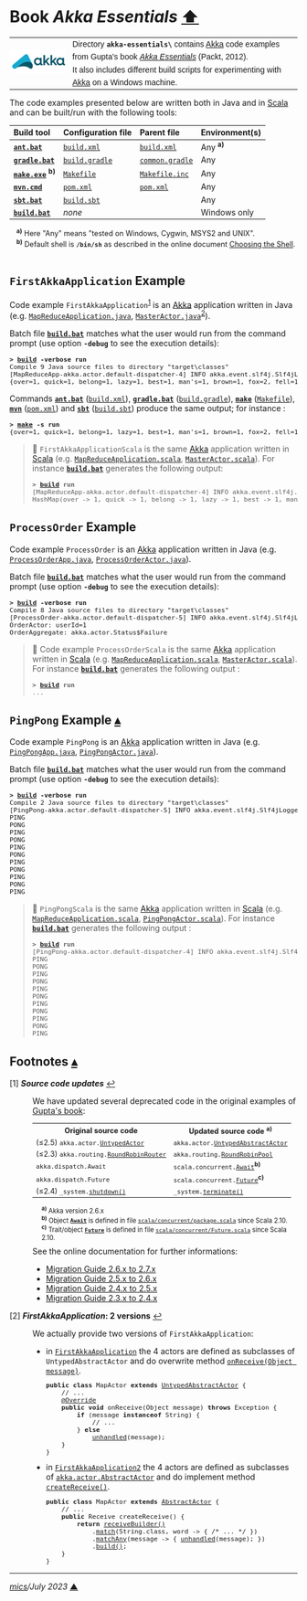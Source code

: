 # <span id="top">Book <i>Akka Essentials</i></span> <span style="size:30%;"><a href="../README.md">⬆</a></span>

<table style="font-family:Helvetica,Arial;line-height:1.6;">
  <tr>
  <td style="border:0;padding:0 10px 0 0;min-width:100px;"><a href="https://akka.io/"><img style="border:0;" src="../docs/images/akka.svg" width="100" alt="Akka project"/></a></td>
  <td style="border:0;padding:0;vertical-align:text-top;">Directory <strong><code>akka-essentials\</code></strong> contains <a href="https://akka.io/" rel="external">Akka</a> code examples from Gupta's book <a href="https://www.packtpub.com/product/akka-essentials/9781849518284" rel="external"><i>Akka Essentials</i></a> (Packt, 2012).<br/>It also includes different build scripts for experimenting with <a href="https://akka.io/" rel="external">Akka</a> on a Windows machine.
  </td>
  </tr>
</table>

The code examples presented below are written both in Java and in [Scala] and can be built/run with the following tools:

| Build&nbsp;tool | Configuration file | Parent&nbsp;file | Environment(s) |
|:----------------|:-------------------|:-----------------|:---------------|
| [**`ant.bat`**][apache_ant_cli] | [`build.xml`](./Chapter02/FirstAkkaApplication/build.xml)| [`build.xml`](./build.xml) | Any <sup><b>a)</b></sup> |
| [**`gradle.bat`**][gradle_cli] | [`build.gradle`](./Chapter02/FirstAkkaApplication/build.gradle) | [`common.gradle`](./common.gradle) | Any |
| [**`make.exe`**][make_cli] <sup><b>b)</b></sup> | [`Makefile`](./Chapter02/FirstAkkaApplication/Makefile) | [`Makefile.inc`](./Makefile.inc) | Any |
| [**`mvn.cmd`**][apache_maven_cli] | [`pom.xml`](./Chapter02/FirstAkkaApplication/pom.xml) | [`pom.xml`](./pom.xml) | Any |
| [**`sbt.bat`**][sbt_cli] | [`build.sbt`](./Chapter02/FirstAkkaApplication/build.sbt) | &nbsp;        | Any |
| [**`build.bat`**](./Chapter02/FirstAkkaApplication/build.bat) | *none*             |  &nbsp;        | Windows only |
<div style="font-size:90%;padding-left:12px;">
<sup><b>a)</b></sup> Here "Any" means "tested on Windows, Cygwin, MSYS2 and UNIX".<br/><sup><b>b)</b></sup> Default shell is <code><b>/bin/sh</b></code> as described in the online document <a href="https://www.gnu.org/software/make/manual/html_node/Choosing-the-Shell.html">Choosing the Shell</a>.<br/>
&nbsp; 
</div>

## <span id="first_scala">`FirstAkkaApplication` Example</span>

Code example `FirstAkkaApplication`<sup id="anchor_01">[1](#footnote_01)</sup> is an [Akka] application written in Java (e.g. [`MapReduceApplication.java`](./Chapter02/FirstAkkaApplication/src/main/java/akka/first/app/mapreduce/MapReduceApplication.java), [`MasterActor.java`](./Chapter02/FirstAkkaApplication/src/main/java/akka/first/app/mapreduce/actors/MasterActor.java)<sup id="anchor_02">[2](#footnote_02)</sup>).

Batch file [**`build.bat`**](./Chapter02/FirstAkkaApplication/build.bat) matches what the user would run from the command prompt (use option **`-debug`** to see the execution details):

<pre style="font-size:80%;">
<b>&gt; <a href="./Chapter02/FirstAkkaApplication/build.bat">build</a> -verbose run</b>
Compile 9 Java source files to directory "target\classes"
[MapReduceApp-akka.actor.default-dispatcher-4] INFO akka.event.slf4j.Slf4jLogger - Slf4jLogger started
{over=1, quick=1, belong=1, lazy=1, best=1, man's=1, brown=1, fox=2, fell=1, tried=1, same=1, friend=1, family=1, dog=4, jump=1}
</pre>

Commands [**`ant.bat`**][apache_ant_cli] ([`build.xml`](./Chapter02/FirstAkkaApplication/build.xml)), [**`gradle.bat`**][gradle_cli] ([`build.gradle`](./Chapter02/FirstAkkaApplication/build.gradle)), [**`make`**][make_cli] ([`Makefile`](./Chapter02/FirstAkkaApplication/Makefile)), [**`mvn`**][apache_maven_cli] ([`pom.xml`](./Chapter02/FirstAkkaApplication/pom.xml)) and [**`sbt`**][sbt_cli] ([`build.sbt`](./Chapter02/FirstAkkaApplication/build.sbt)) produce the same output; for instance :

<pre style="font-size:80%;">
<b>&gt; <a href="https://www.gnu.org/software/make/manual/html_node/Running.html">make</a> -s run</b>
{over=1, quick=1, belong=1, lazy=1, best=1, man's=1, brown=1, fox=2, fell=1, tried=1, same=1, friend=1, family=1, dog=4, jump=1}
</pre>

> **:mag_right:** `FirstAkkaApplicationScala` is the same [Akka] application written in [Scala] (e.g. [`MapReduceApplication.scala`](./Chapter02/FirstAkkaApplicationScala/src/main/scala/akka/first/app/mapreduce/MapReduceApplication.scala), [`MasterActor.scala`](./Chapter02/FirstAkkaApplicationScala/src/main/scala/akka/first/app/mapreduce/actors/MasterActor.scala)). For instance [**`build.bat`**](./Chapter02/FirstAkkaApplicationScala/build.bat) generates the following output:
> &nbsp;
> <pre style="font-size:80%;">
> <b>&gt; <a href="./Chapter02/FirstAkkaAppicationScala/build.bat">build</a> run</b>
> [MapReduceApp-akka.actor.default-dispatcher-4] INFO akka.event.slf4j.Slf4jLogger - Slf4jLogger started
> HashMap(over -> 1, quick -> 1, belong -> 1, lazy -> 1, best -> 1, man's -> 1, brown -> 1, fox -> 2, fell -> 1, tried -> 1, same -> 1, friend -> 1, family -> 1, dog -> 4, jump -> 1)
> </pre>

## <span id="process_order">`ProcessOrder` Example</span>

Code example `ProcessOrder` is an [Akka] application written in Java (e.g. [`ProcessOrderApp.java`](./Chapter03/ProcessOrder/src/main/java/ProcessOrderApp.java), [`ProcessOrderActor.java`](./Chapter03/ProcessOrder/src/main/java/actors/ProcessOrderActor.java)).

Batch file [**`build.bat`**](./Chapter03/ProcessOrder/build.bat) matches what the user would run from the command prompt (use option **`-debug`** to see the execution details):

<pre style="font-size:80%;">
<b>&gt; <a href="./Chapter03/ProcessOrder/build.bat">build</a> -verbose run</b>
Compile 8 Java source files to directory "target\classes"
[ProcessOrder-akka.actor.default-dispatcher-5] INFO akka.event.slf4j.Slf4jLogger - Slf4jLogger started
OrderActor: userId=1
OrderAggregate: akka.actor.Status$Failure
</pre>

> **:mag_right:** Code example `ProcessOrderScala` is the same [Akka] application written in [Scala] (e.g. [`MapReduceApplication.scala`](./Chapter03/ProcessOrderScala/src/main/scala/akka/first/app/mapreduce/MapReduceApplication.scala), [`MasterActor.scala`](./Chapter03/ProcessOrderScala/src/main/scala/akka/first/app/mapreduce/actors/MasterActor.scala)). For instance [**`build.bat`**](./Chapter03/ProcessOrderScala/build.bat) generates the following output :
> &nbsp;
> <pre style="font-size:80%;">
> <b>&gt; <a href="./Chapter03/ProcessOrderScala/build.bat">build</a> run</b>
> ...
> </pre>

## <span id="ping_pong">`PingPong` Example</span> [**&#x25B4;**](#top)

Code example `PingPong` is an [Akka] application written in Java (e.g. [`PingPongApp.java`](./Chapter03/PingPong/src/main/java/PingPongApp.java), [`PingPongActor.java`](./Chapter03/PingPong/src/main/java/PingPongActor.java)).

Batch file [**`build.bat`**](./Chapter03/PingPong/build.bat) matches what the user would run from the command prompt (use option **`-debug`** to see the execution details):

<pre style="font-size:80%;">
<b>&gt; <a href="./Chapter03/PingPong/build.bat">build</a> -verbose run</b>
Compile 2 Java source files to directory "target\classes"
[PingPong-akka.actor.default-dispatcher-5] INFO akka.event.slf4j.Slf4jLogger - Slf4jLogger started
PING
PONG
PING
PONG
PING
PONG
PING
PONG
PING
PONG
PING
</pre>

> **:mag_right:** `PingPongScala` is the same [Akka] application written in [Scala] (e.g. [`MapReduceApplication.scala`](./Chapter03/PingPongScala/src/main/scala/PingPongApp.scala), [`PingPongActor.scala`](./Chapter03/PingPongScala/src/main/scala//MasterActor.scala)). For instance [**`build.bat`**](./Chapter03/PingPongScala/build.bat) generates the following output :
> &nbsp;
> <pre style="font-size:80%;">
> <b>&gt; <a href="./Chapter03/PingPongScala/build.bat">build</a> run</b>
> [PingPong-akka.actor.default-dispatcher-4] INFO akka.event.slf4j.Slf4jLogger - Slf4jLogger started
> PING
> PONG
> PING
> PONG
> PING
> PONG
> PING
> PONG
> PING
> PONG
> PING
> </pre>

## <span id="footnotes">Footnotes</span> [**&#x25B4;**](#top)

<span id="footnote_01">[1]</span> ***Source code updates*** [↩](#anchor_01)

<dl><dd>
We have updated several deprecated code in the original examples of <a href="https://www.packtpub.com/product/akka-essentials/9781849518284">Gupta's book</a>:
</dd>
<dd>
<table style="font-size:90%;">
<tr>
<th>Original source code</th>
<th>Updated source code <sup><b>a)</b></sup></th>
</tr>
<tr>
<td>(&le;2.5) <code>akka.actor.<a href="https://doc.akka.io/japi/akka/2.5/akka/actor/UntypedActor.html">UntypedActor</a></code></td>
<td><code>akka.actor.<a href="https://doc.akka.io/japi/akka/current/akka/actor/UntypedAbstractActor.html">UntypedAbstractActor</a></code></td>
</tr>
<tr style="padding:0;">
<td>(&le;2.3) <code>akka.routing.<a href="https://doc.akka.io/japi/akka/2.3/akka/routing/RoundRobinRouter.html">RoundRobinRouter</a></code></td>
<td><code>akka.routing.<a href="https://doc.akka.io/japi/akka/current/akka/routing/RoundRobinPool.html">RoundRobinPool</a></code></td>
</tr>
<tr style="padding:0;">
<td><code>akka.dispatch.Await</code></td>
<td><code>scala.concurrent.<a href="https://www.scala-lang.org/api/current/scala/concurrent/Await$.html">Await</a></code><sup><b>b)</b></sup></td>
</tr>
<tr style="padding:0;">
<td><code>akka.dispatch.Future</code></td>
<td><code>scala.concurrent.<a href="https://www.scala-lang.org/api/current/scala/concurrent/Future.html">Future</a></code><sup><b>c)</b></sup></td>
</tr>
<tr style="padding:0;">
<td>(&le;2.4) <code>_system.<a href="https://doc.akka.io/docs/akka/2.4/project/migration-guide-2.3.x-2.4.x.html#Actor_system_shutdown">shutdown()</a></code></td>
<td><code>_system.<a href="https://doc.akka.io/api/akka/current/akka/actor/ActorSystem.html#terminate():scala.concurrent.Future[akka.actor.Terminated]">terminate()</a></code></td>
</tr>
</table>
<div style="margin:0 0 8px 16px;font-size:80%;">
<sup><b>a)</b></sup> Akka version 2.6.x<br/>
<sup><b>b)</b></sup> Object <a href="https://www.scala-lang.org/api/current/scala/concurrent/Await$.html"><code><b>Await</b></code></a> is defined in file <a href="https://github.com/scala/scala/blob/89e57bc7ad4a1809864b637617456736fd7b8101/src/library/scala/concurrent/package.scala#L65"><code>scala/concurrent/package.scala</code></a> since Scala 2.10.
<br/>
<sup><b>c)</b></sup> Trait/object <a href="https://www.scala-lang.org/api/current/scala/concurrent/Future.html"><code><b>Future</b></code></a> is defined in file <a href="https://github.com/scala/scala/blob/89e57bc7ad4a1809864b637617456736fd7b8101/src/library/scala/concurrent/Future.scala#L93"><code>scala/concurrent/Future.scala</code></a> since Scala 2.10.
</div>
See the online documentation for further informations: 
<ul>
<li><a href="https://doc.akka.io/docs/akka/current/project/migration-guide-2.6.x-2.7.x.html" rel="external">Migration Guide 2.6.x to 2.7.x</a></li>
<li><a href="https://doc.akka.io/docs/akka/current/project/migration-guide-2.5.x-2.6.x.html">Migration Guide 2.5.x to 2.6.x</a></li>
<li><a href="https://doc.akka.io/docs/akka/2.5.32/project/migration-guide-2.4.x-2.5.x.html">Migration Guide 2.4.x to 2.5.x</a></li>
<li><a href="https://doc.akka.io/docs/akka/2.4/project/migration-guide-2.3.x-2.4.x.html">Migration Guide 2.3.x to 2.4.x</a></li>
</ul>
</dd></dl>

<span id="footnote_02">[2]</span> ***FirstAkkaApplication*: 2 versions** [↩](#anchor_02)

<dl><dd>
We actually provide two versions of <code>FirstAkkaApplication</code>:
</dd>
<dd>
<ul>
<li>in <a href="./Chapter02/FirstAkkaApplication/"><code>FirstAkkaApplication</code></a> the 4 actors are defined as subclasses of <code>UntypedAbstractActor</code> and do overwrite method <a href="https://doc.akka.io/japi/akka/current/akka/actor/UntypedAbstractActor.html#onReceive(java.lang.Object)"><code>onReceive(Object message)</code></a>.
<pre style="font-size:80%;">
<b>public class</b> MapActor <b>extends</b> <a href="https://doc.akka.io/japi/akka/current/akka/actor/UntypedAbstractActor.html">UntypedAbstractActor</a> {
    // ...
    <a href="https://docs.oracle.com/en/java/javase/11/docs/api/java.base/java/lang/Override.html">@Override</a>
    <b>public void</b> onReceive(Object message) <b>throws</b> Exception {
        <b>if</b> (message <b>instanceof</b> String) {
            // ...
        } <b>else</b>
            <a href="https://doc.akka.io/japi/akka/current/akka/actor/Actor.html#unhandled(java.lang.Object)">unhandled</a>(message);
    }
}
</pre>
</li>
<li>in <a href="./Chapter02/FirstAkkaApplication2/"><code>FirstAkkaApplication2</code></a> the 4 actors are defined as subclasses of <a href="https://doc.akka.io/japi/akka/current/akka/actor/AbstractActor.html"><code>akka.actor.AbstractActor</code></a> and do implement method <a href="https://doc.akka.io/japi/akka/current/akka/actor/AbstractActor.html#createReceive()"><code>createReceive()</code></a>.
<pre style="font-size:80%;">
<b>public class</b> MapActor <b>extends</b> <a href="https://doc.akka.io/japi/akka/current/akka/actor/AbstractActor.html">AbstractActor</a> {
    // ...
    <b>public</b> Receive createReceive() {
        <b>return</b> <a href="https://doc.akka.io/japi/akka/current/akka/actor/AbstractActor.html#receiveBuilder()">receiveBuilder()</a>
            .<a href="https://doc.akka.io/japi/akka/current/akka/japi/pf/ReceiveBuilder.html#match(java.lang.Class,akka.japi.pf.FI.UnitApply)">match</a>(String.class, word -> { /* ... */ })
            .<a href="https://doc.akka.io/japi/akka/current/akka/japi/pf/ReceiveBuilder.html#matchAny(java.util.function.BooleanSupplier,akka.japi.pf.FI.UnitApply)">matchAny</a>(message -> { <a href="https://doc.akka.io/japi/akka/current/akka/actor/Actor.html#unhandled(java.lang.Object)">unhandled</a>(message); })
            .<a href="https://doc.akka.io/japi/akka/current/akka/japi/pf/ReceiveBuilder.html#build()">build()</a>;
    }
}
</pre>
</li>
</ul>
</dd>
</dd></dl>

***

*[mics](https://lampwww.epfl.ch/~michelou/)/July 2023* [**&#9650;**](#top)
<span id="bottom">&nbsp;</span>

<!-- link refs -->

[akka]: https://akka.io/
[apache_ant_cli]: https://ant.apache.org/manual/running.html
[apache_maven_cli]: https://maven.apache.org/ref/current/maven-embedder/cli.html
[book_gupta]: https://www.packtpub.com/product/akka-essentials/9781849518284
[gradle_cli]: https://docs.gradle.org/current/userguide/command_line_interface.html
[sbt_cli]: https://www.scala-sbt.org/1.x/docs/Command-Line-Reference.html
[make_cli]: https://ftp.gnu.org/old-gnu/Manuals/make-3.79.1/html_node/make_86.html
[scala]: https://www.scala-lang.org/
